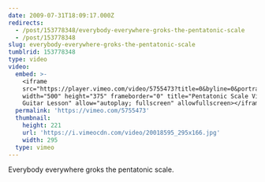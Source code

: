 ```yaml
---
date: 2009-07-31T18:09:17.000Z
redirects:
  - /post/153778348/everybody-everywhere-groks-the-pentatonic-scale
  - /post/153778348
slug: everybody-everywhere-groks-the-pentatonic-scale
tumblrid: 153778348
type: video
video:
  embed: >-
    <iframe
    src="https://player.vimeo.com/video/5755473?title=0&byline=0&portrait=0&app_id=122963"
    width="500" height="375" frameborder="0" title="Pentatonic Scale Video
    Guitar Lesson" allow="autoplay; fullscreen" allowfullscreen></iframe>
  permalink: 'https://vimeo.com/5755473'
  thumbnail:
    height: 221
    url: 'https://i.vimeocdn.com/video/20018595_295x166.jpg'
    width: 295
  type: vimeo
---
```

<p>Everybody everywhere groks the pentatonic scale.</p>
